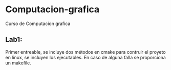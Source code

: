 # Computacion-grafica
Curso de Computacion grafica

## Lab1:
Primer entreable, se incluye dos métodos en cmake para contruir el proyeto en linux, se incluyen los ejecutables. En caso de alguna falla se proporciona un makefile. 
